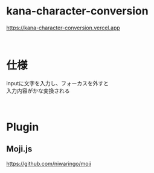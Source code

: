 # kana-character-conversion
<a href="https://kana-character-conversion.vercel.app" target="blank">https://kana-character-conversion.vercel.app</a>

<br>

# 仕様
<p>inputに文字を入力し、フォーカスを外すと<br>入力内容がかな変換される</p>
<br>

# Plugin

## Moji.js

<a href="https://github.com/niwaringo/moji" target="blank">https://github.com/niwaringo/moji</a>